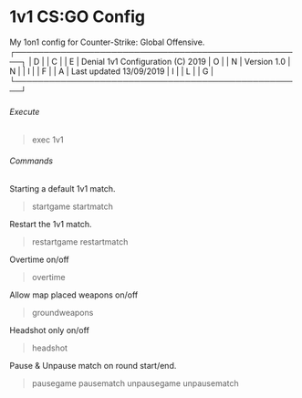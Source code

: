 # 1v1 CS:GO Config
My 1on1 config for Counter-Strike: Global Offensive.
┌───────────────────────────────────────────────────┐
| D |                                           | C |
| E |     Denial 1v1 Configuration (C) 2019     | O |
| N |     Version 1.0                           | N |
| I |                                           | F |
| A |     Last updated 13/09/2019               | I |
| L |                                           | G |
└───────────────────────────────────────────────────┘
###### Execute
> exec 1v1

###### Commands
Starting a default 1v1 match.
> startgame
> startmatch

Restart the 1v1 match.
> restartgame
> restartmatch

Overtime on/off
> overtime

Allow map placed weapons on/off
> groundweapons

Headshot only on/off
> headshot

Pause & Unpause match on round start/end.
> pausegame
> pausematch
> unpausegame
> unpausematch
